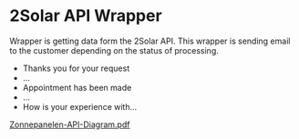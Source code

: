 # 2Solar API Wrapper

Wrapper is getting data form the 2Solar API. This wrapper is sending email to the customer depending on the status of processing.

- Thanks you for your request
- ...
- Appointment has been made
- ...
- How is your experience with...

[Zonnepanelen-API-Diagram.pdf](docs/Zonnepanelen-API-Diagram.pdf)